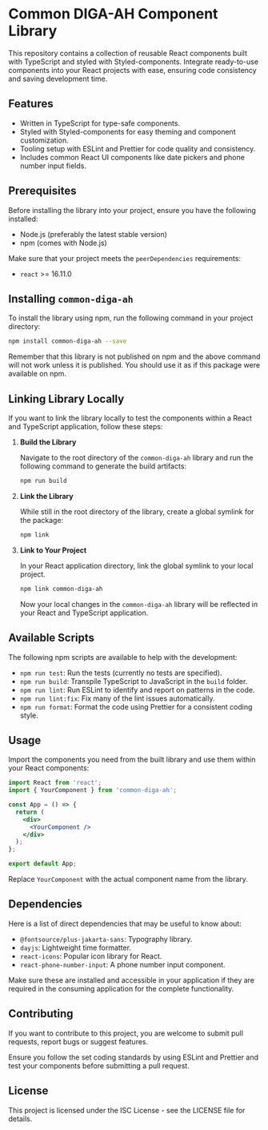 # Common DIGA-AH Component Library

This repository contains a collection of reusable React components built with TypeScript and styled with Styled-components. Integrate ready-to-use components into your React projects with ease, ensuring code consistency and saving development time.

## Features

- Written in TypeScript for type-safe components.
- Styled with Styled-components for easy theming and component customization.
- Tooling setup with ESLint and Prettier for code quality and consistency.
- Includes common React UI components like date pickers and phone number input fields.

## Prerequisites

Before installing the library into your project, ensure you have the following installed:

- Node.js (preferably the latest stable version)
- npm (comes with Node.js)

Make sure that your project meets the `peerDependencies` requirements:

- `react` >= 16.11.0

## Installing `common-diga-ah`

To install the library using npm, run the following command in your project directory:

```sh
npm install common-diga-ah --save
```

Remember that this library is not published on npm and the above command will not work unless it is published. You should use it as if this package were available on npm.

## Linking Library Locally

If you want to link the library locally to test the components within a React and TypeScript application, follow these steps:

1. **Build the Library**

   Navigate to the root directory of the `common-diga-ah` library and run the following command to generate the build artifacts:

   ```sh
   npm run build
   ```

2. **Link the Library**

   While still in the root directory of the library, create a global symlink for the package:

   ```sh
   npm link
   ```

3. **Link to Your Project**

   In your React application directory, link the global symlink to your local project.

   ```sh
   npm link common-diga-ah
   ```

   Now your local changes in the `common-diga-ah` library will be reflected in your React and TypeScript application.

## Available Scripts

The following npm scripts are available to help with the development:

- `npm run test`: Run the tests (currently no tests are specified).
- `npm run build`: Transpile TypeScript to JavaScript in the `build` folder.
- `npm run lint`: Run ESLint to identify and report on patterns in the code.
- `npm run lint:fix`: Fix many of the lint issues automatically.
- `npm run format`: Format the code using Prettier for a consistent coding style.

## Usage

Import the components you need from the built library and use them within your React components:

```jsx
import React from 'react';
import { YourComponent } from 'common-diga-ah';

const App = () => {
  return (
    <div>
      <YourComponent />
    </div>
  );
};

export default App;
```

Replace `YourComponent` with the actual component name from the library.

## Dependencies

Here is a list of direct dependencies that may be useful to know about:

- `@fontsource/plus-jakarta-sans`: Typography library.
- `dayjs`: Lightweight time formatter.
- `react-icons`: Popular icon library for React.
- `react-phone-number-input`: A phone number input component.

Make sure these are installed and accessible in your application if they are required in the consuming application for the complete functionality.

## Contributing

If you want to contribute to this project, you are welcome to submit pull requests, report bugs or suggest features.

Ensure you follow the set coding standards by using ESLint and Prettier and test your components before submitting a pull request.

## License

This project is licensed under the ISC License - see the LICENSE file for details.
